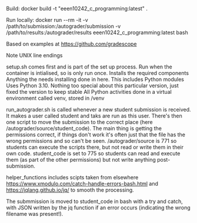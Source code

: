 Build: docker build -t "eeen10242_c_programming:latest" .
 
Run locally: docker run --rm -it -v /path/to/submission:/autograder/submission -v /path/to/results:/autograder/results eeen10242_c_programming:latest bash
 
 Based on examples at https://github.com/gradescope
 
 Note UNIX line endings
 
 setup.sh comes first and is part of the set up process. Run when the container is intialised, so is only run once. Installs the required components Anything the needs installing done in here. This includes Python modules
   Uses Python 3.10. Nothing too special about this particular version, just fixed the version to keep stable
   All Python activities done in a virtual environment called venv, stored in /venv
 
 run_autograder.sh is called whenever a new student submission is received. It makes a user called student and taks are run as this user. There's then one script to move the submission to the correct place (here /autograder/source/student_code). The main thing is getting the permissions correct, if things don't work it's often just that the file has the wrong permissions and so can't be seen. /autograder/source is 771 so students can execute the scripts there, but not read or write them in their own code. student_code is set to 775 so students can read and execute them (as part of the other permissions) but not write anything post-submission.
 
 helper_functions includes scipts taken from elsewhere https://www.xmodulo.com/catch-handle-errors-bash.html and 
 https://jqlang.github.io/jq/ to smooth the processing.
 
 The submmission is moved to student_code in bash with a try and catch, with JSON written by the jq function if an error occurs (indicating the wrong filename was present!).
 
 